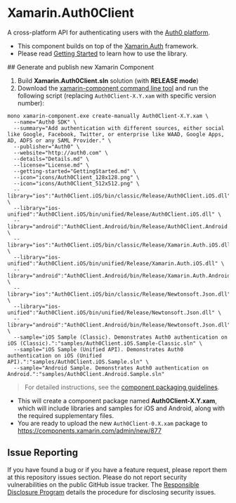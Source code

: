 # Xamarin.Auth0Client
A cross-platform API for authenticating users with the [Auth0 platform](http://auth0.com).
* This component builds on top of the [Xamarin.Auth](https://github.com/xamarin/Xamarin.Auth) framework.
* Please read [Getting Started](https://github.com/auth0/Xamarin.Auth0Client/blob/master/GettingStarted.md) to learn how to use the library.

## Generate and publish new Xamarin Component

1. Build __Xamarin.Auth0Client.sln__ solution (with __RELEASE mode__)
2. Download the [xamarin-component command line tool](https://components.xamarin.com/submit/xpkg) and run the following script (replacing `Auth0Client-X.Y.xam` with specific version number):

```
mono xamarin-component.exe create-manually Auth0Client-X.Y.xam \
  --name="Auth0 SDK" \
  --summary="Add authentication with different sources, either social like Google, Facebook, Twitter, or enterprise like WAAD, Google Apps, AD, ADFS or any SAML Provider." \
  --publisher="Auth0" \
  --website="http://auth0.com" \
  --details="Details.md" \
  --license="License.md" \
  --getting-started="GettingStarted.md" \
  --icon="icons/Auth0Client_128x128.png" \
  --icon="icons/Auth0Client_512x512.png" \
  --library="ios":"Auth0Client.iOS/bin/classic/Release/Auth0Client.iOS.dll" \
  --library="ios-unified":"Auth0Client.iOS/bin/unified/Release/Auth0Client.iOS.dll" \
  --library="android":"Auth0Client.Android/bin/Release/Auth0Client.Android.dll" \
  --library="ios":"Auth0Client.iOS/bin/classic/Release/Xamarin.Auth.iOS.dll" \
  --library="ios-unified":"Auth0Client.iOS/bin/unified/Release/Xamarin.Auth.iOS.dll" \
  --library="android":"Auth0Client.Android/bin/Release/Xamarin.Auth.Android.dll" \
  --library="ios":"Auth0Client.iOS/bin/classic/Release/Newtonsoft.Json.dll" \
  --library="ios-unified":"Auth0Client.iOS/bin/unified/Release/Newtonsoft.Json.dll" \
  --library="android":"Auth0Client.Android/bin/Release/Newtonsoft.Json.dll" \
  --sample="iOS Sample (Classic). Demonstrates Auth0 authentication on iOS (Classic).":"samples/Auth0Client.iOS.Sample-Classic.sln" \
  --sample="iOS Sample (Unified API). Demonstrates Auth0 authentication on iOS (Unified API).":"samples/Auth0Client.iOS.Sample.sln" \
  --sample="Android Sample. Demonstrates Auth0 authentication on Android.":"samples/Auth0Client.Android.Sample.sln"
```

> For detailed instructions, see the [component packaging guidelines](https://components.xamarin.com/guidelines).

* This will create a component package named __Auth0Client-X.Y.xam__, which will include libraries and samples for iOS and Android, along with the required supplementary files.
* You are ready to upload the new `Auth0Client-0.X.xam` package to https://components.xamarin.com/admin/new/877

## Issue Reporting

If you have found a bug or if you have a feature request, please report them at this repository issues section. Please do not report security vulnerabilities on the public GitHub issue tracker. The [Responsible Disclosure Program](https://auth0.com/whitehat) details the procedure for disclosing security issues.
